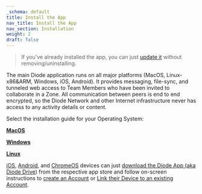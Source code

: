 ```yaml
---
_schema: default
title: Install the App
nav_title: Install the App
nav_section: Installation
weight: 2
draft: false
---
```

> If you've already installed the app, you can just <a href="https://app.docs.diode.io/docs/using/updating-the-diode-app/" target="_blank" rel="noopener">update it</a> without removing/uninstalling.

The main Diode application runs on all major platforms (MacOS, Linux-x86&ARM, Windows, iOS, Android).  It provides messaging, file-sync, and tunneled web access to Team Members who have been invited to collaborate in a Zone. All communication between peers is end to end encrypted, so the Diode Network and other Internet infrastructure never has access to any activity details or content.

Select the installation guide for your Operating System:

[**MacOS**](https://support.diode.io/article/rywr2hzmjg)

[**Windows**](https://app.docs.diode.io/installation/install-diode-drive-on-windows/)

<a href="https://support.diode.io/article/j8e4a8a59a" target="_blank" rel="noopener"><strong>Linux</strong></a>

<a href="https://apps.apple.com/us/app/diode-drive/id1605222443" target="_blank" rel="noopener">iOS</a>, <a href="https://play.google.com/store/apps/details?id=io.diode.drive" target="_blank" rel="noopener">Android</a>, and <a href="https://support.diode.io/article/slqz8wzlos" target="_blank" rel="noopener">ChromeOS</a> devices can just <a href="https://diode.io/download#app" target="_blank" rel="noopener">download the Diode App (aka Diode Drive</a>) from the respective app store and follow on-screen instructions to <a href="https://support.diode.io/article/gmg93l7u6y" target="_blank" rel="noopener">create an Account</a> or <a href="https://support.diode.io/article/g3d42k5onu" target="_blank" rel="noopener">Link their Device to an existing Account</a>.